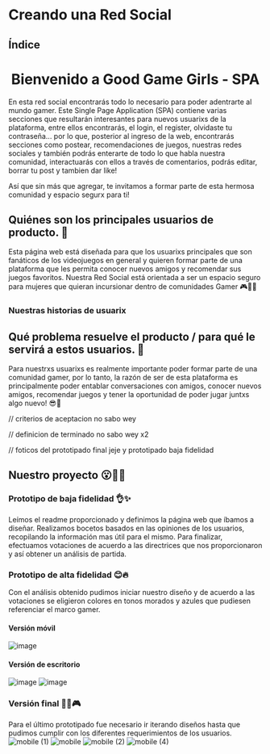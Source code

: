 # Creando una Red Social

## Índice

<h1 align="center"> Bienvenido a Good Game Girls - SPA </h1> 
  
  En esta red social encontrarás todo lo necesario para poder adentrarte al mundo gamer. Este Single Page Application (SPA) contiene varias secciones que resultarán interesantes para nuevos usuarixs de la plataforma, entre ellos encontrarás, el login, el register, olvidaste tu contraseña... por lo que, posterior al ingreso de la web, encontrarás secciones como postear, recomendaciones de juegos, nuestras redes sociales y también podrás enterarte de todo lo que habla nuestra comunidad, interactuarás con ellos a través de comentarios, podrás editar, borrar tu post y tambien dar like! 

  Así que sin más que agregar, te invitamos a formar parte de esta hermosa comunidad y espacio segurx para ti!

## Quiénes son los principales usuarios de producto. 👾
  Esta página web está diseñada para que los usuarixs principales que son fanáticos de los videojuegos en general y quieren formar parte de una plataforma que les permita conocer nuevos amigos y recomendar sus juegos favoritos. Nuestra Red Social está orientada a ser un espacio 
  seguro para mujeres que quieran incursionar dentro de comunidades Gamer  🎮👾🔥

### Nuestras historias de usuarix
  
  
## Qué problema resuelve el producto / para qué le servirá a estos usuarios. 💅
  Para nuestrxs usuarixs es realmente importante poder formar parte de una comunidad gamer, por lo tanto, la razón de ser de esta plataforma es principalmente poder entablar conversaciones con amigos, conocer nuevos amigos, recomendar juegos y tener la oportunidad de poder jugar juntxs algo nuevo! 😎💜

// criterios de aceptacion
no sabo wey

// definicion de terminado
no sabo wey x2

// foticos del prototipado final jeje y prototipado baja fidelidad 
## Nuestro proyecto 😮💜🎉

### Prototipo de baja fidelidad 👌✨

  Leímos el readme proporcionado y definimos la página web que íbamos a diseñar. Realizamos bocetos basados en las opiniones de los usuarios, recopilando la información mas útil para el mismo. Para finalizar, efectuamos votaciones de acuerdo a las directrices que nos proporcionaron y así obtener un análisis de partida. 

### Prototipo de alta fidelidad 😊🔥

Con el análisis obtenido pudimos iniciar nuestro diseño y de acuerdo a las votaciones se eligieron colores en tonos morados y azules que pudiesen referenciar el marco gamer.

#### Versión móvil ####

![image](https://user-images.githubusercontent.com/106553998/192071473-7b23e120-2acd-49ad-b506-e2ec4733c9a7.png)


#### Versión de escritorio ####

![image](https://user-images.githubusercontent.com/106553998/192071278-9bae4b81-0c02-4125-bd73-401b0d5c6d96.png)
![image](https://user-images.githubusercontent.com/106553998/192071379-9291a031-4e31-479e-9b8d-885c11dbec19.png)


### Versión final 💜👾🎮
  Para el último prototipado fue necesario ir iterando diseños hasta que pudimos cumplir con los diferentes requerimientos de los usuarios.
![mobile (1)](https://user-images.githubusercontent.com/106553998/192072919-77d0b3da-647f-474d-b69e-b48db8622b87.png)
![mobile](https://user-images.githubusercontent.com/106553998/192072928-2648da45-db50-4c09-8efa-d15bcc44e319.png)
![mobile (2)](https://user-images.githubusercontent.com/106553998/192072923-291bcb46-89bd-47b8-9531-8b21261c513a.png)
![mobile (4)](https://user-images.githubusercontent.com/106553998/192073065-afbe9654-ede8-413e-8447-082119f62bd8.png)

